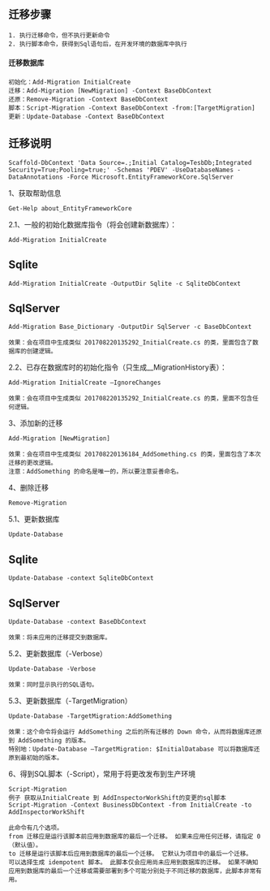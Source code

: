 ﻿## 迁移步骤

    1. 执行迁移命令，但不执行更新命令
    2. 执行脚本命令，获得到Sql语句后，在开发环境的数据库中执行

#### 迁移数据库

	初始化：Add-Migration InitialCreate
	迁移：Add-Migration [NewMigration] -Context BaseDbContext
	还原：Remove-Migration -Context BaseDbContext
	脚本：Script-Migration -Context BaseDbContext -from:[TargetMigration]
	更新：Update-Database -Context BaseDbContext

## 迁移说明

	Scaffold-DbContext 'Data Source=.;Initial Catalog=TesbDb;Integrated Security=True;Pooling=true;' -Schemas 'PDEV' -UseDatabaseNames -DataAnnotations -Force Microsoft.EntityFrameworkCore.SqlServer

1、获取帮助信息

    Get-Help about_EntityFrameworkCore

2.1、一般的初始化数据库指令（将会创建新数据库）：

	Add-Migration InitialCreate

## Sqlite
	Add-Migration InitialCreate -OutputDir Sqlite -c SqliteDbContext

## SqlServer
	Add-Migration Base_Dictionary -OutputDir SqlServer -c BaseDbContext

	效果：会在项目中生成类似 201708220135292_InitialCreate.cs 的类，里面包含了数据库的创建逻辑。

2.2、已存在数据库时的初始化指令（只生成__MigrationHistory表）：

	Add-Migration InitialCreate –IgnoreChanges
	
	效果：会在项目中生成类似 201708220135292_InitialCreate.cs 的类，里面不包含任何逻辑。

3、添加新的迁移

	Add-Migration [NewMigration]

	效果：会在项目中生成类似 201708220136184_AddSomething.cs 的类，里面包含了本次迁移的更改逻辑。
	注意：AddSomething 的命名是唯一的，所以要注意妥善命名。

4、删除迁移

    Remove-Migration

5.1、更新数据库

	Update-Database

## Sqlite
	Update-Database -context SqliteDbContext

## SqlServer
	Update-Database -context BaseDbContext

	效果：将未应用的迁移提交到数据库。
	
5.2、更新数据库（-Verbose）

	Update-Database -Verbose

	效果：同时显示执行的SQL语句。

5.3、更新数据库（-TargetMigration）

	Update-Database -TargetMigration:AddSomething

	效果：这个命令将会运行 AddSomething 之后的所有迁移的 Down 命令，从而将数据库还原到 AddSomething 的版本。
	特别地：Update-Database –TargetMigration: $InitialDatabase 可以将数据库还原到最初始的版本。

6、得到SQL脚本（-Script），常用于将更改发布到生产环境

	Script-Migration
    例子 获取从InitialCreate 到 AddInspectorWorkShift的变更的sql脚本
    Script-Migration -Context BusinessDbContext -from InitialCreate -to AddInspectorWorkShift

    此命令有几个选项。
    from 迁移应是运行该脚本前应用到数据库的最后一个迁移。 如果未应用任何迁移，请指定 0（默认值）。
    to 迁移是运行该脚本后应用到数据库的最后一个迁移。 它默认为项目中的最后一个迁移。
    可以选择生成 idempotent 脚本。 此脚本仅会应用尚未应用到数据库的迁移。 如果不确知应用到数据库的最后一个迁移或需要部署到多个可能分别处于不同迁移的数据库，此脚本非常有用。
